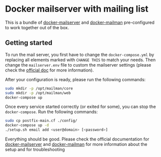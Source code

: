 # Docker mailserver with mailing list

This is a bundle of [docker-mailserver](https://github.com/docker-mailserver/docker-mailserver)
and [docker-mailman](https://github.com/maxking/docker-mailman) pre-configured
to work together out of the box.

## Getting started

To run the mail server, you first have to change the `docker-compose.yml` by
replacing all elements marked with `CHANGE THIS` to match your needs. Then
change the `mailserver.env` file to custom the mailserver settings (please check
the [official doc](https://docker-mailserver.github.io/docker-mailserver/edge/config/environment/) for more information).

After your configuration is ready, please run the following commands:
```bash
sudo mkdir -p /opt/mailman/core
sudo mkdir -p /opt/mailman/web
docker-compose up
```
Once every service started correctly (or exited for some), you can stop the
`docker-compose`.
Run the following commands:
```bash
sudo cp postfix-main.cf ./config/
docker-compose up -d
./setup.sh email add <user@domain> [<password>]
```
Everything should be good. Please check the official documentation for
[docker-mailserver](https://docker-mailserver.github.io/docker-mailserver/edge/) and [docker-mailman](https://github.com/maxking/docker-mailman) for more information about the setup and for
troubleshooting 
